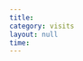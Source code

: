 ```yaml
---
title: 
category: visits
layout: null
time: 
---
```

<!-- converted from blosxom format post by dkg 22.1.2022 -->

